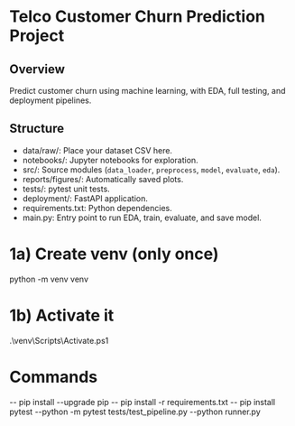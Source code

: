 # Telco Customer Churn Prediction Project

## Overview
Predict customer churn using machine learning, with EDA, full testing, and deployment pipelines.

## Structure
- data/raw/: Place your dataset CSV here.
- notebooks/: Jupyter notebooks for exploration.
- src/: Source modules (`data_loader`, `preprocess`, `model`, `evaluate`, `eda`).
- reports/figures/: Automatically saved plots.
- tests/: pytest unit tests.
- deployment/: FastAPI application.
- requirements.txt: Python dependencies.
- main.py: Entry point to run EDA, train, evaluate, and save model.
# 1a) Create venv (only once)
python -m venv venv

# 1b) Activate it
.\venv\Scripts\Activate.ps1

# Commands
-- pip install --upgrade pip
-- pip install -r requirements.txt
-- pip install pytest
--python -m pytest tests/test_pipeline.py
--python runner.py